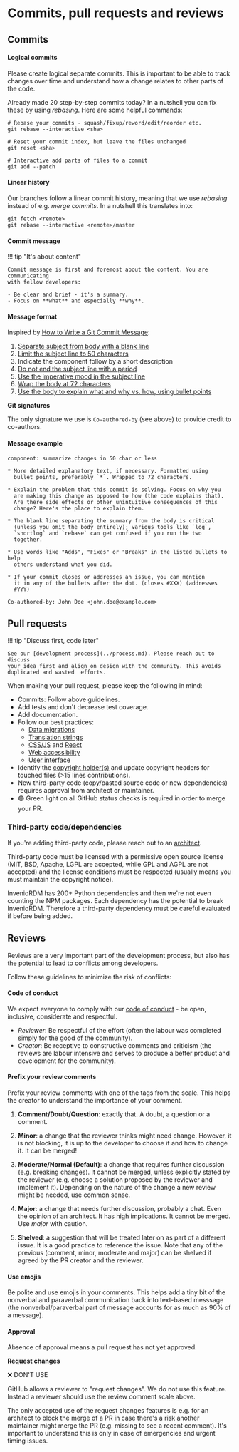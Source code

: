 # Commits, pull requests and reviews

## Commits

#### Logical commits

Please create logical separate commits. This is important to be able to track
changes over time and understand how a change relates to other parts of the
code.

Already made 20 step-by-step commits today? In a nutshell you can fix these
by using *rebasing*. Here are some helpful commands:

```console
# Rebase your commits - squash/fixup/reword/edit/reorder etc.
git rebase --interactive <sha>

# Reset your commit index, but leave the files unchanged
git reset <sha>

# Interactive add parts of files to a commit
git add --patch
```

####  Linear history

Our branches follow a linear commit history, meaning that
we use *rebasing* instead of e.g. *merge commits*. In a nutshell this
translates into:

```console
git fetch <remote>
git rebase --interactive <remote>/master
```

#### Commit message

!!! tip  "It's about content"

    Commit message is first and foremost about the content. You are communicating
    with fellow developers:

    - Be clear and brief - it's a summary.
    - Focus on **what** and especially **why**.

#### Message format

Inspired by [How to Write a Git Commit Message](https://chris.beams.io/posts/git-commit/):

1. [Separate subject from body with a blank line](https://chris.beams.io/posts/git-commit/#separate)
2. [Limit the subject line to 50 characters](https://chris.beams.io/posts/git-commit/#limit-50)
3. Indicate the component follow by a short description
4. [Do not end the subject line with a period](https://chris.beams.io/posts/git-commit/#end)
5. [Use the imperative mood in the subject line](https://chris.beams.io/posts/git-commit/#imperative)
6. [Wrap the body at 72 characters](https://chris.beams.io/posts/git-commit/#wrap-72)
7. [Use the body to explain what and why vs. how, using bullet points](https://chris.beams.io/posts/git-commit/#why-not-how)

**Git signatures**

The only signature we use is ``Co-authored-by`` (see above)
to provide credit to co-authors.

#### Message example

```
component: summarize changes in 50 char or less

* More detailed explanatory text, if necessary. Formatted using
  bullet points, preferably `*`. Wrapped to 72 characters.

* Explain the problem that this commit is solving. Focus on why you
  are making this change as opposed to how (the code explains that).
  Are there side effects or other unintuitive consequences of this
  change? Here's the place to explain them.

* The blank line separating the summary from the body is critical
  (unless you omit the body entirely); various tools like `log`,
  `shortlog` and `rebase` can get confused if you run the two
  together.

* Use words like "Adds", "Fixes" or "Breaks" in the listed bullets to help
  others understand what you did.

* If your commit closes or addresses an issue, you can mention
  it in any of the bullets after the dot. (closes #XXX) (addresses
  #YYY)

Co-authored-by: John Doe <john.doe@example.com>
```

## Pull requests

!!! tip "Discuss first, code later"

    See our [development process](../process.md). Please reach out to discuss
    your idea first and align on design with the community. This avoids
    duplicated and wasted  efforts.


When making your pull request, please keep the following in mind:

- Commits: Follow above guidelines.
- Add tests and don't decrease test coverage.
- Add documentation.
- Follow our best practices:
    - [Data migrations](../../howtos/alembic.md)
    - [Translation strings](../../howtos/i18n.md)
    - [CSS/JS](css-js.md) and [React](react.md)
    - [Web accessibility](accessibility.md)
    - [User interface](ui.md)
- Identify the [copyright holder(s)](../../contribute/copyright-policy.md) and update copyright headers for touched files (>15 lines contributions).
- New third-party code (copy/pasted source code or new dependencies) requires approval from architect or maintainer.
- 🟢 Green light on all GitHub status checks is required in order to merge your
  PR.

### Third-party code/dependencies

If you're adding third-party code, please reach out to an
[architect](https://github.com/orgs/inveniosoftware/teams/architects).

Third-party code must be licensed with a permissive open source license (MIT,
BSD, Apache, LGPL are accepted, while GPL and AGPL are not accepted) and the
license conditions must be respected (usually means you must maintain the
copyright notice).

InvenioRDM has 200+ Python dependencies and then we're not even counting the
NPM packages. Each dependency has the potential to break InvenioRDM. Therefore
a third-party dependency must be careful evaluated if before being added.

## Reviews

Reviews are a very important part of the development process, but also has the potential to lead to conflicts among developers.

Follow these guidelines to minimize the risk of conflicts:

#### Code of conduct

We expect everyone to comply with our [code of conduct](../../contribute/code-of-conduct.md) - be open, inclusive, considerate and respectful.

- *Reviewer*: Be respectful of the effort (often the labour was completed simply for the good of the community).
- *Creator*: Be receptive to constructive comments and criticism (the reviews are labour intensive and serves to produce a better product and development for the community).

#### Prefix your review comments

Prefix your review comments with one of the tags from the scale. This helps
the creator to understand the importance of your comment.

1. **Comment/Doubt/Question**: exactly that. A doubt, a question or a comment.

2. **Minor**: a change that the reviewer thinks might need change. However, it
  is not blocking, it is up to the developer to choose if and how to change
  it. It can be merged!

3. **Moderate/Normal (Default)**: a change that requires further discussion
  (e.g. breaking changes). It cannot be merged, unless explicitly stated by
  the reviewer (e.g. choose a solution proposed by the reviewer and implement
  it). Depending on the nature of the change a new review might be needed,
  use common sense.

4. **Major**: a change that needs further discussion, probably a chat. Even the
  opinion of an architect. It has high implications. It cannot be merged. Use
  *major* with caution.

5. **Shelved**: a suggestion that will be treated later on as part of a
  different issue. It is a good practice to reference the issue. Note that
  any of the previous (comment, minor, moderate and major) can be shelved if
  agreed by the PR creator and the reviewer.

#### Use emojis

Be polite and use emojis in your comments. This helps add a tiny bit of the
nonverbal and paraverbal communication back into text-based messsage (the
nonverbal/paraverbal part of message accounts for as much as 90% of a message).

#### Approval

Absence of approval means a pull request has not yet approved.

**Request changes**

❌ DON'T USE

GitHub allows a reviewer to "request changes". We do not use this feature.
Instead a reviewer should use the review comment scale above.

The only accepted use of the request changes features is e.g. for an architect
to block the merge of a PR in case there's a risk another maintainer might
merge the PR (e.g. missing to see a recent comment). It's important to
understand this is only in case of emergencies and urgent timing issues.
